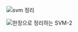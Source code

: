 
![svm 정리](https://github.com/chominyeong/Tobigs20/assets/81460659/9cb1e2ba-5f8a-4bf1-a8c9-d36eb41d9313)

![한장으로 정리하는 SVM-2](https://github.com/chominyeong/Tobigs20/assets/81460659/b1fe4eda-8d43-42cd-9ba3-2f033465ac87)
